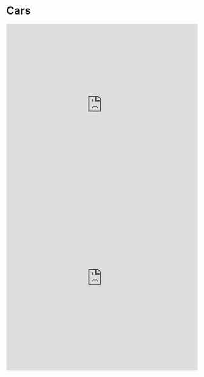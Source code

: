 # Cars

<iframe width="100%" height="423.125" frameborder="0"
  src="https://observablehq.com/embed/@aluisioalves/vega-lite-api-exercicios-2022?cells=miles_per_gallon_comparison"></iframe>


<iframe width="100%" height="487.109375" frameborder="0"
  src="https://observablehq.com/embed/@aluisioalves/vega-lite-api-exercicios-2022?cells=scatters"></iframe>
